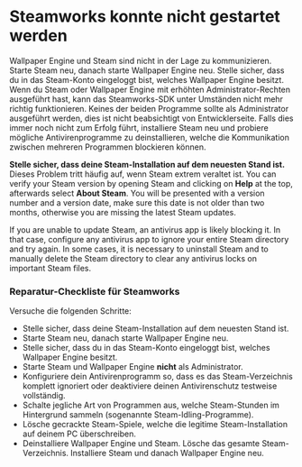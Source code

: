 # Steamworks konnte nicht gestartet werden

Wallpaper Engine und Steam sind nicht in der Lage zu kommunizieren. Starte Steam neu, danach starte Wallpaper Engine neu. Stelle sicher, dass du in das Steam-Konto eingeloggt bist, welches Wallpaper Engine besitzt. Wenn du Steam oder Wallpaper Engine mit erhöhten Administrator-Rechten ausgeführt hast, kann das Steamworks-SDK unter Umständen nicht mehr richtig funktionieren. Keines der beiden Programme sollte als Administrator ausgeführt werden, dies ist nicht beabsichtigt von Entwicklerseite. Falls dies immer noch nicht zum Erfolg führt, installiere Steam neu und probiere mögliche Antivirenprogramme zu deinstallieren, welche die Kommunikation zwischen mehreren Programmen blockieren können.

**Stelle sicher, dass deine Steam-Installation auf dem neuesten Stand ist.** Dieses Problem tritt häufig auf, wenn Steam extrem veraltet ist. You can verify your Steam version by opening Steam and clicking on **Help** at the top, afterwards select **About Steam**. You will be presented with a version number and a version date, make sure this date is not older than two months, otherwise you are missing the latest Steam updates.

If you are unable to update Steam, an antivirus app is likely blocking it. In that case, configure any antivirus app to ignore your entire Steam directory and try again. In some cases, it is necessary to uninstall Steam and to manually delete the Steam directory to clear any antivirus locks on important Steam files.

### Reparatur-Checkliste für Steamworks

Versuche die folgenden Schritte:

* Stelle sicher, dass deine Steam-Installation auf dem neuesten Stand ist.
* Starte Steam neu, danach starte Wallpaper Engine neu.
* Stelle sicher, dass du in das Steam-Konto eingeloggt bist, welches Wallpaper Engine besitzt.
* Starte Steam und Wallpaper Engine **nicht** als Administrator.
* Konfiguriere dein Antivirenprogramm so, dass es das Steam-Verzeichnis komplett ignoriert oder deaktiviere deinen Antivirenschutz testweise vollständig.
* Schalte jegliche Art von Programmen aus, welche Steam-Stunden im Hintergrund sammeln (sogenannte Steam-Idling-Programme).
* Lösche gecrackte Steam-Spiele, welche die legitime Steam-Installation auf deinem PC überschreiben.
* Deinstalliere Wallpaper Engine und Steam. Lösche das gesamte Steam-Verzeichnis. Installiere Steam und danach Wallpaper Engine neu.
